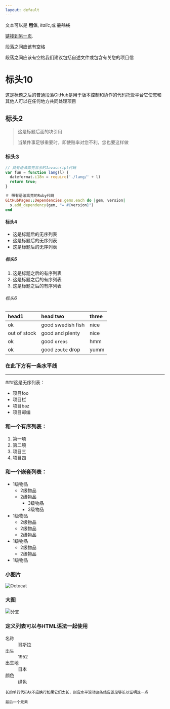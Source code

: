 ```yaml
---
layout: default
---
```


文本可以是 **粗体**, _italic_,或 ~~删除线~~

[链接到另一页](./another-page.html).

段落之间应该有空格

段落之间应该有空格我们建议包括自述文件或包含有关您的项目信

# 标头10

这是标题之后的普通段落GitHub是用于版本控制和协作的代码托管平台它使您和其他人可以在任何地方共同处理项目

## 标头2

> 这是标题后面的块引用
>
> 当某件事足够重要时，即使赔率对您不利，您也要这样做

### 标头3

```js
// 具有语法高亮显示的Javascript代码
var fun = function lang(l) {
  dateformat.i18n = require('./lang/' + l)
  return true;
}
```

```ruby
＃ 带有语法高亮的Ruby代码
GitHubPages::Dependencies.gems.each do |gem, version|
  s.add_dependency(gem, "= #{version}")
end
```

#### 标头4

*  这是标题后的无序列表
*  这是标题后的无序列表
*  这是标题后的无序列表

##### 标头5

1.  这是标题之后的有序列表
2.  这是标题之后的有序列表
3.  这是标题之后的有序列表

###### 标头6

| head1        | head two          | three |
|:-------------|:------------------|:------|
| ok           | good swedish fish | nice  |
| out of stock | good and plenty   | nice  |
| ok           | good `oreos`      | hmm   |
| ok           | good `zoute` drop | yumm  |

### 在此下方有一条水平线

***

###这是无序列表：

*  项目foo
*  项目栏
*  项目baz
*  项目邮编

### 和一个有序列表：

1.  第一项
1.  第二项
1.  项目三
1.  项目四

### 和一个嵌套列表：

- 1级物品
  - 2级物品
  - 2级物品
    - 3级物品
    - 3级物品
- 1级物品
  - 2级物品
  - 2级物品
  - 2级物品
- 1级物品
  - 2级物品
  - 2级物品
- 1级物品

### 小图片

![Octocat](https://github.githubassets.com/images/icons/emoji/octocat.png)

### 大图

![分支](https://guides.github.com/activities/hello-world/branching.png)


### 定义列表可以与HTML语法一起使用

<dl>
<dt>名称</dt>
<dd>哥斯拉</dd>
<dt>出生</dt>
<dd> 1952 </dd>
<dt>出生地</dt>
<dd>日本</dd>
<dt>颜色</dt>
<dd>绿色</dd>
</dl>

```
长的单行代码块不应换行如果它们太长，则应水平滚动这条线应该足够长以证明这一点
```

```
最后一个元素
```
